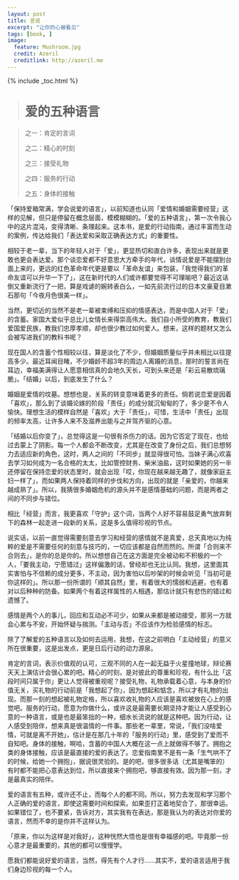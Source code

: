 ```yaml
---
layout: post
title: 言说
excerpt: "让你的心被看见"
tags: [book, ]
image:
  feature: Mushroom.jpg
  credit: Azeril
  creditlink: http://azeril.me
---
```


{% include _toc.html %}

> # 爱的五种语言

> 之一：肯定的言词
> 
> 之二：精心的时刻
> 
> 之三：接受礼物
> 
> 之四：服务的行动
> 
> 之五：身体的接触

「保持爱箱常满，学会说爱的语言」，以前知道也认同「爱情和婚姻需要经营」这样的见解，但只是停留在概念层面，模模糊糊的。「爱的五种语言」，第一次令我心中的这片混沌，变得清晰、条理起来。这本书，是爱的行动指南，通过丰富而生动的案例，传达给我们「表达爱和采取正确表达方式」的重要性。

相较于老一辈，当下的年轻人对于「爱」，更显热切和直白许多，表现出来就是更敢也更会表达爱。那个谈恋爱都不好意思大方牵手的年代，谈情说爱是不能摆到台面上来的，更远的红色革命年代更是要以「革命友谊」来包装，「我觉得我们的革命友谊可以升华一下了」，这在新时代的人们或许都要觉得不可理喻吧？最近这话倒又重新流行了一把，算是戏谑的婉转表白么，一如先前流行过的日本文豪夏目漱石那句「今夜月色很美一样」。

当然，更切近的当然不是老一辈被束缚和压抑的情感表达，而是中国人对于「爱」的含蓄。家国大爱似乎总比儿女情长来得崇高伟大。我们自小所受的教育，教我们爱国爱民族，教我们忠厚孝顺，却也很少教过如何爱人。想来，这样的题材又怎么会被写进我们的教科书呢？

现在国人的含蓄个性相较以往，算是淡化了不少，但婚姻质量似乎并未相比以往提高多少。最近耳闻目睹，不少婚龄不超3年的周边人离婚的消息，那时的誓言尚在耳边，幸福美满得让人愿意相信真的会地久天长，可到头来还是「彩云易散琉璃脆」。「结婚」以后，到底发生了什么？

婚姻是爱情的坟墓。想想也是，关系的转变意味着更多的责任。倘若说恋爱是因着「喜欢」，那么到了谈婚论嫁的阶段「责任」的成分就沉甸甸的了，多少是不令人愉快。理想生活的模样自然是「喜欢」大于「责任」，可惜，生活中「责任」出现的频率太高，让许多人来不及滋养出能与之并驾齐驱的心意。

「结婚以后你变了」，总觉得这是一句很有杀伤力的话。因为它否定了现在，也给过去蒙上了阴影。每一个人都会不断改变，尤其是在改变了身份之后，我们总想努力去适应新的角色，这时，两人之间的「不同步」就显得很可怕。当妹子满心欢喜去学习如何成为一名合格的太太，比如管控财务、柴米油盐，这时如果她的另一半还停留在保持恋爱的状态里时，就会出现「哎，你现在越来越无趣了，就像家庭主妇一样了」，而如果两人保持着同样的步伐和方向，出现的就是「亲爱的，你越来越成熟了」。所以，我猜很多婚姻危机的源头并不是感情基础的问题，而是两者之间的不同步与错位。

相比「经营」而言，我更喜欢「守护」这个词，当两个人好不容易鼓足勇气放弃剩下的森林一起走进一段新的关系，这是多么值得珍视的节点。

说实话，以前一直觉得需要刻意去学习和经营的感情就不是真爱，总天真地以为纯粹的爱是不需要任何的刻意与技巧的，一切应该都是自然而然的。所谓「合则来不合则去」，是你的总是你的。所以想想自己在这方面是完全被动和不积极的一个人，「要我主动，宁愿错过」这样偏激的话，曾经却也无比认同。我想，这里面其实害怕与不信赖的成分更多，不主动，因为害怕以后吵架的时候会听见「当初可是你这样的」。所以那一份所谓的「顺其自然」里，有着很大的懦弱和逃避，也有着对以后种种的防备。如果两个有着这样属性的人相遇，那估计就只有悲伤的错过和遗憾了。

感情是两个人的事儿，回应和互动必不可少，如果从来都是被动接受，那另一方就会心累与不安，开始怀疑与揣测。「主动与否」不应该作为检验感情的标志。

除了了解爱的五种语言以及如何去运用，我想，在这之前明白「主动经营」的意义所在很重要，这是出发点，更是日后行动的动力源泉。

肯定的言词，表示价值观的认可，三观不同的人在一起无益于火星撞地球，辩论赛天天上演估计会很心累的吧。精心的时刻，是对彼此的尊重和珍视，有什么比「这段时间只属于你」更让人觉得被重视呢？接受礼物，礼物承载着心意，与本身的价值无关，买礼物的行动前是「我想起了你」，因为想起和惦念，所以才有礼物的出现。而那一刻的想起被礼物定格，所以喜欢收礼物的人应该是喜欢被放在心上的感觉吧。服务的行动，愿意为你做什么，或许这是最需要长期坚持才能让人感受到心意的一种语言，或是也是最笨拙的一种，细水长流说的就是这种吧。因为行动，让人感受到陪伴，想来真是很温情的一件事。那些老一辈里，常说，「我们没啥爱情，可就是离不开她」，估计是在那几十年的「服务的行动」里，感受到了爱而不自知吧。身体的接触，啊哈，含蓄的中国人大概在这一点上就做得不够了。拥抱之类的身体接触，应该是最直接的爱的表达了。恋爱指南里不是有一条「生气哄不了的时候，给她一个拥抱」，据说很灵验的。是的吧，很多很多话（尤其是嘴笨的）有时都不能把心意表达到位，所以直接来个拥抱吧，够直接有效。因为那一刻，才是最真实的陪伴。

爱的语言有五种，或许还不止，而每个人的都不同。所以，努力去发现和学习那个人正确的爱的语言，即使这需要时间和探索。如果歪打正着地契合了，那很幸运。如果错位了，也不要紧，告诉对方，其实我有在表达，那是我认为的表达对你爱的语言，然而不幸的是你并不这样认为。

「原来，你以为这样是对我好」，这种恍然大悟也是很有幸福感的吧。毕竟那一份心意才是最重要的，其他的都可以慢慢学。

愿我们都能说好爱的语言，当然，得先有个人才行……其实不，爱的语言适用于我们身边珍视的每一个人。
